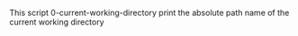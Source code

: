 This script 0-current-working-directory print the absolute path name of the current working directory
